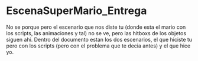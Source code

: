 # EscenaSuperMario_Entrega
No se porque pero el escenario que nos diste tu (donde esta el mario con los scripts, las animaciones y tal) no se ve, pero las hitboxs de los objetos siguen ahi.
Dentro del documento estan los dos escenarios, el que hiciste tu pero con los scripts (pero con el problema que te decia antes) y el que hice yo.
